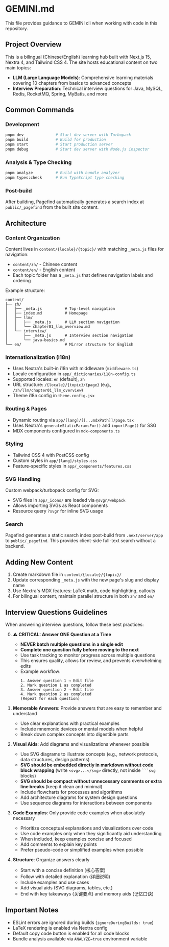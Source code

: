 # GEMINI.md

This file provides guidance to GEMINI cli when working with code in this repository.

## Project Overview

This is a bilingual (Chinese/English) learning hub built with Next.js 15, Nextra 4, and Tailwind CSS 4. The site hosts educational content on two main topics:
- **LLM (Large Language Models)**: Comprehensive learning materials covering 10 chapters from basics to advanced concepts
- **Interview Preparation**: Technical interview questions for Java, MySQL, Redis, RocketMQ, Spring, MyBatis, and more

## Common Commands

### Development
```bash
pnpm dev              # Start dev server with Turbopack
pnpm build            # Build for production
pnpm start            # Start production server
pnpm debug            # Start dev server with Node.js inspector
```

### Analysis & Type Checking
```bash
pnpm analyze          # Build with bundle analyzer
pnpm types:check      # Run TypeScript type checking
```

### Post-build
After building, Pagefind automatically generates a search index at `public/_pagefind` from the built site content.

## Architecture

### Content Organization
Content lives in `content/{locale}/{topic}/` with matching `_meta.js` files for navigation:
- `content/zh/` - Chinese content
- `content/en/` - English content
- Each topic folder has a `_meta.js` that defines navigation labels and ordering

Example structure:
```
content/
├── zh/
│   ├── _meta.js          # Top-level navigation
│   ├── index.md          # Homepage
│   ├── llm/
│   │   ├── _meta.js      # LLM section navigation
│   │   └── chapter01_llm_overview.md
│   └── interview/
│       ├── _meta.js      # Interview section navigation
│       └── java-basics.md
└── en/                   # Mirror structure for English
```

### Internationalization (i18n)
- Uses Nextra's built-in i18n with middleware (`middleware.ts`)
- Locale configuration in `app/_dictionaries/i18n-config.ts`
- Supported locales: `en` (default), `zh`
- URL structure: `/{locale}/{topic}/{page}` (e.g., `/zh/llm/chapter01_llm_overview`)
- Theme i18n config in `theme.config.jsx`

### Routing & Pages
- Dynamic routing via `app/[lang]/[[...mdxPath]]/page.tsx`
- Uses Nextra's `generateStaticParamsFor()` and `importPage()` for SSG
- MDX components configured in `mdx-components.ts`

### Styling
- Tailwind CSS 4 with PostCSS config
- Custom styles in `app/[lang]/styles.css`
- Feature-specific styles in `app/_components/features.css`

### SVG Handling
Custom webpack/turbopack config for SVG:
- SVG files in `app/_icons/` are loaded via `@svgr/webpack`
- Allows importing SVGs as React components
- Resource query `?svgr` for inline SVG usage

### Search
Pagefind generates a static search index post-build from `.next/server/app` to `public/_pagefind`. This provides client-side full-text search without a backend.

## Adding New Content

1. Create markdown file in `content/{locale}/{topic}/`
2. Update corresponding `_meta.js` with the new page's slug and display name
3. Use Nextra's MDX features: LaTeX math, code highlighting, callouts
4. For bilingual content, maintain parallel structure in both `zh/` and `en/`

## Interview Questions Guidelines

When answering interview questions, follow these best practices:

0. **⚠️ CRITICAL: Answer ONE Question at a Time**
   - **NEVER batch multiple questions in a single edit**
   - **Complete one question fully before moving to the next**
   - Use task tracking to monitor progress across multiple questions
   - This ensures quality, allows for review, and prevents overwhelming edits
   - Example workflow:
     ```
     1. Answer question 1 → Edit file
     2. Mark question 1 as completed
     3. Answer question 2 → Edit file
     4. Mark question 2 as completed
     (Repeat for each question)
     ```

1. **Memorable Answers**: Provide answers that are easy to remember and understand
   - Use clear explanations with practical examples
   - Include mnemonic devices or mental models when helpful
   - Break down complex concepts into digestible parts

2. **Visual Aids**: Add diagrams and visualizations whenever possible
   - Use SVG diagrams to illustrate concepts (e.g., network protocols, data structures, design patterns)
   - **SVG should be embedded directly in markdown without code block wrapping** (write `<svg>...</svg>` directly, not inside ` ```svg ` blocks)
   - **SVG should be compact without unnecessary comments or extra line breaks** (keep it clean and minimal)
   - Include flowcharts for processes and algorithms
   - Add architecture diagrams for system design questions
   - Use sequence diagrams for interactions between components

3. **Code Examples**: Only provide code examples when absolutely necessary
   - Prioritize conceptual explanations and visualizations over code
   - Use code examples only when they significantly aid understanding
   - When included, keep examples concise and focused
   - Add comments to explain key points
   - Prefer pseudo-code or simplified examples when possible

4. **Structure**: Organize answers clearly
   - Start with a concise definition (核心答案)
   - Follow with detailed explanation (详细说明)
   - Include examples and use cases
   - Add visual aids (SVG diagrams, tables, etc.)
   - End with key takeaways (关键要点) and memory aids (记忆口诀)

## Important Notes

- ESLint errors are ignored during builds (`ignoreDuringBuilds: true`)
- LaTeX rendering is enabled via Nextra config
- Default copy code button is enabled for all code blocks
- Bundle analysis available via `ANALYZE=true` environment variable
